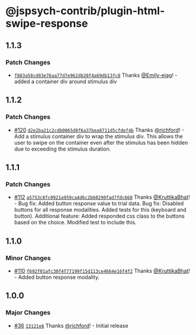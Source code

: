 # @jspsych-contrib/plugin-html-swipe-response

## 1.1.3

### Patch Changes

- [`f883a58cd03e76aa77d7e962db20f4a69db13fc8`](https://github.com/jspsych/jspsych-contrib/commit/f883a58cd03e76aa77d7e962db20f4a69db13fc8) Thanks [@Emily-ejag](https://github.com/Emily-ejag)! - added a container div around stimulus div

## 1.1.2

### Patch Changes

- [#120](https://github.com/jspsych/jspsych-contrib/pull/120) [`d2e2ba21c2cdb0065d8f6a37bea8711d5cfdef4b`](https://github.com/jspsych/jspsych-contrib/commit/d2e2ba21c2cdb0065d8f6a37bea8711d5cfdef4b) Thanks [@richford](https://github.com/richford)! - Add a stimulus container div to wrap the stimulus div. This allows the user to swipe on the container even after the stimulus has been hidden due to exceeding the stimulus duration.

## 1.1.1

### Patch Changes

- [#112](https://github.com/jspsych/jspsych-contrib/pull/112) [`a5753c8fc0921a959ca4d6c2b60290fad7fdc668`](https://github.com/jspsych/jspsych-contrib/commit/a5753c8fc0921a959ca4d6c2b60290fad7fdc668) Thanks [@KruttikaBhat](https://github.com/KruttikaBhat)! - Bug fix: Added button response value to trial data.
  Bug fix: Disabled buttons for all response modalities. Added tests for this (keyboard and button).
  Additional feature: Added responded css class to the buttons based on the choice. Modified test to include this.

## 1.1.0

### Minor Changes

- [#110](https://github.com/jspsych/jspsych-contrib/pull/110) [`f692f01afc30f4f77199f15d113ce4664e16f4f2`](https://github.com/jspsych/jspsych-contrib/commit/f692f01afc30f4f77199f15d113ce4664e16f4f2) Thanks [@KruttikaBhat](https://github.com/KruttikaBhat)! - Added button response modality.

## 1.0.0

### Major Changes

- [#36](https://github.com/jspsych/jspsych-contrib/pull/36) [`13121e6`](https://github.com/jspsych/jspsych-contrib/commit/13121e69513bfdc572e0671173addcb057bb0ab7) Thanks [@richford](https://github.com/richford)! - Initial release
